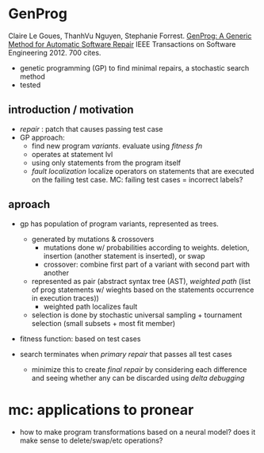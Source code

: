 # GenProg

Claire Le Goues, ThanhVu Nguyen, Stephanie Forrest. [GenProg: A Generic Method for Automatic Software Repair](https://squareslab.github.io/papers-repo/pdfs/weimer-tse2012-genprog.pdf) IEEE Transactions on Software Engineering 2012. 700 cites.

- genetic programming (GP) to find minimal repairs, a stochastic search method
- tested

## introduction / motivation
- *repair* : patch that causes passing test case
- GP approach:
    - find new program *variants*. evaluate using *fitness fn*
    - operates at statement lvl
    - using only statements from the program itself
    - *fault localization* localize operators on statements that are executed on the failing test case. MC: failing test cases = incorrect labels?

## aproach
- gp has population of program variants, represented as trees.
    - generated by mutations & crossovers
         - mutations done w/ probabilities according to weights. deletion, insertion (another statement is inserted), or swap
         - crossover: combine first part of a variant with second part with another
    - represented as pair (abstract syntax tree (AST), *weighted path* (list of prog statements w/ wieghts based on the statements occurrence in execution traces))
        - weighted path localizes fault
    - selection is done by stochastic universal sampling + tournament selection (small subsets + most fit member)

- fitness function: based on test cases

- search terminates when *primary repair* that passes all test cases
    - minimize this to create *final repair* by considering each difference and seeing whether any can be discarded using *delta debugging*

# mc: applications to pronear
- how to make program transformations based on a neural model? does it make sense to delete/swap/etc operations?